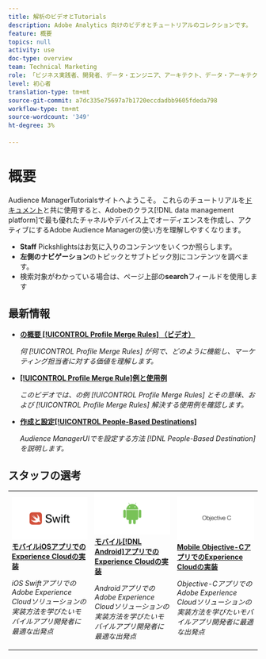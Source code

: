```yaml
---
title: 解析のビデオとTutorials
description: Adobe Analytics 向けのビデオとチュートリアルのコレクションです。
feature: 概要
topics: null
activity: use
doc-type: overview
team: Technical Marketing
role: 「ビジネス実践者、開発者、データ・エンジニア、アーキテクト、データ・アーキテクト、管理者、リーダー」
level: 初心者
translation-type: tm+mt
source-git-commit: a7dc335e75697a7b1720eccdadbb9605fdeda798
workflow-type: tm+mt
source-wordcount: '349'
ht-degree: 3%

---
```



# 概要

Audience ManagerTutorialsサイトへようこそ。  これらのチュートリアルを[ドキュメント](https://experienceleague.adobe.com/docs/audience-manager/user-guide/aam-home.html)と共に使用すると、Adobeのクラス[!DNL data management platform]で最も優れたチャネルやデバイス上でオーディエンスを作成し、アクティブにするAdobe Audience Managerの使い方を理解しやすくなります。

* **Staff** Pickshlightsはお気に入りのコンテンツをいくつか照らします。
* **左側のナビゲーション**&#x200B;のトピックとサブトピック別にコンテンツを調べます。
* 検索対象がわかっている場合は、ページ上部の&#x200B;**search**&#x200B;フィールドを使用します

## 最新情報

* **[の概要 [!UICONTROL Profile Merge Rules] （ビデオ）](build-and-manage-audiences/profile-merge/overview-of-profile-merge-rules.md)**

   *何 [!UICONTROL Profile Merge Rules] が何で、どのように機能し、マーケティング担当者に対する価値を理解します。*

* **[[!UICONTROL Profile Merge Rule]例と使用例](build-and-manage-audiences/profile-merge/profile-merge-rule-examples-and-use-cases.md)**

   *このビデオでは、の例 [!UICONTROL Profile Merge Rules] とその意味、および [!UICONTROL Profile Merge Rules] 解決する使用例を確認します。*

* **[作成と設定[!UICONTROL People-Based Destinations]](data-activation/people-based-destinations/create-and-configure-people-based-destinations.md)**

   *Audience ManagerUIでを設定する方法 [!DNL People-Based Destination] を説明します。*

## スタッフの選考

<table>
<tr>
  <td>
    <a href="https://docs.adobe.com/content/help/en/experience-cloud/implementing-in-mobile-ios-swift-apps-with-launch/index.html">
      <img alt="「Mobile iOS Swift ApplicationsでのExperience Cloudの実装」チュートリアルのサムネール画像" src="assets/thumb_swift.png" />
    </a>
    <div>
      <a href="https://docs.adobe.com/content/help/en/experience-cloud/implementing-in-mobile-ios-swift-apps-with-launch/index.html">
    <strong>モバイルiOSアプリでのExperience Cloudの実装</strong>
    </a>
    </div>
    <p>
    <em>iOS SwiftアプリでのAdobe Experience Cloudソリューションの実装方法を学びたいモバイルアプリ開発者に最適な出発点</em>
    <p>
  </td>
  <td>
    <a href="https://docs.adobe.com/content/help/en/experience-cloud/implementing-in-mobile-android-apps-with-launch/index.html">
      <img alt="「モバイルAndroidアプリケーションでのExperience Cloudの実装」チュートリアルのサムネール画像" src="assets/thumb_android.png" />
    </a>
    <div>
      <a href="https://docs.adobe.com/content/help/en/experience-cloud/implementing-in-mobile-android-apps-with-launch/index.html">
    <strong>モバイル[!DNL Android]アプリでのExperience Cloudの実装</strong>
    </a>
    </div>
    <p>
    <em>AndroidアプリでのAdobe Experience Cloudソリューションの実装方法を学びたいモバイルアプリ開発者に最適な出発点</em>
    <p>
  </td>
  <td>
    <a href="https://docs.adobe.com/content/help/en/experience-cloud/implementing-in-mobile-ios-objective-c-apps-with-launch/index.html">
      <img alt="「Mobile Objective-C ApplicationsでのExperience Cloudの実装」チュートリアルのサムネール画像" src="assets/thumb_objective_c.png" />
    </a>
    <div>
      <a href="https://docs.adobe.com/content/help/en/experience-cloud/implementing-in-mobile-ios-objective-c-apps-with-launch/index.html">
    <strong>Mobile Objective-CアプリでのExperience Cloudの実装</strong>
    </a>
    </div>
    <p>
    <em>Objective-CアプリでのAdobe Experience Cloudソリューションの実装方法を学びたいモバイルアプリ開発者に最適な出発点</em>
    <p>
  </td>
</tr>
</table>

